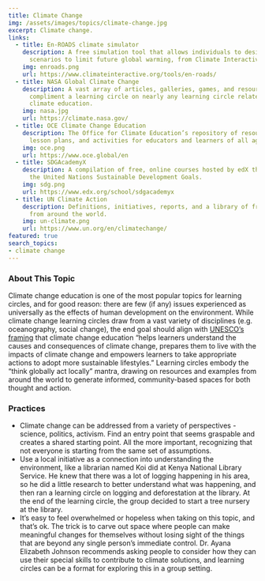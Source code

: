 ```yaml
---
title: Climate Change
img: /assets/images/topics/climate-change.jpg
excerpt: Climate change.
links:
  - title: En-ROADS climate simulator
    description: A free simulation tool that allows individuals to design their own
      scenarios to limit future global warming, from Climate Interactive.
    img: enroads.png
    url: https://www.climateinteractive.org/tools/en-roads/
  - title: NASA Global Climate Change
    description: A vast array of articles, galleries, games, and resources that can
      compliment a learning circle on nearly any learning circle related to
      climate education.
    img: nasa.jpg
    url: https://climate.nasa.gov/
  - title: OCE Climate Change Education
    description: The Office for Climate Education’s repository of resources, games,
      lesson plans, and activities for educators and learners of all ages.
    img: oce.png
    url: https://www.oce.global/en
  - title: SDGAcademyX
    description: A compilation of free, online courses hosted by edX that relate to
      the United Nations Sustainable Development Goals.
    img: sdg.png
    url: https://www.edx.org/school/sdgacademyx
  - title: UN Climate Action
    description: Definitions, initiatives, reports, and a library of free resources
      from around the world.
    img: un-climate.png
    url: https://www.un.org/en/climatechange/
featured: true
search_topics:
- climate change
---
```


### About This Topic
Climate change education is one of the most popular topics for learning circles, and for good reason: there are few (if any) issues experienced as universally as the effects of human development on the environment. While climate change learning circles draw from a vast variety of disciplines (e.g. oceanography, social change), the end goal should align with [UNESCO’s framing](https://unesdoc.unesco.org/ark:/48223/pf0000233083) that climate change education “helps learners understand the causes and consequences of climate change, prepares them to live with the impacts of climate change and empowers learners to take appropriate actions to adopt more sustainable lifestyles.” Learning circles embody the “think globally act locally” mantra, drawing on resources and examples from around the world to generate informed, community-based spaces for both thought and action.  

### Practices
- Climate change can be addressed from a variety of perspectives - science, politics, activism. Find an entry point that seems graspable and creates a shared starting point. All the more important, recognizing that not everyone is starting from the same set of assumptions.
- Use a local initiative as a connection into understanding the environment, like a librarian named Koi did at Kenya National Library Service. He knew that there was a lot of logging happening in his area, so he did a little research to better understand what was happening, and then ran a learning circle on logging and deforestation at the library. At the end of the learning circle, the group decided to start a tree nursery at the library. 
- It’s easy to feel overwhelmed or hopeless when taking on this topic, and that’s ok. The trick is to carve out space where people can make meaningful changes for themselves without losing sight of the things that are beyond any single person’s immediate control. Dr. Ayana Elizabeth Johnson recommends asking people to consider how they can use their special skills to contribute to climate solutions, and learning circles can be a format for exploring this in a group setting.
